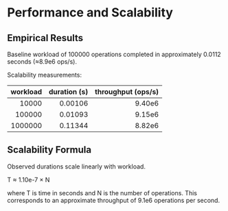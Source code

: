 # Performance and Scalability

## Empirical Results

Baseline workload of 100000 operations completed in approximately 0.0112 seconds (≈8.9e6 ops/s).

Scalability measurements:

| workload | duration (s) | throughput (ops/s) |
|---------:|-------------:|-------------------:|
|   10000  |     0.00106  |      9.40e6        |
|  100000  |     0.01093  |      9.15e6        |
| 1000000  |     0.11344  |      8.82e6        |

## Scalability Formula

Observed durations scale linearly with workload.

T ≈ 1.10e-7 × N

where T is time in seconds and N is the number of operations. This corresponds to an approximate throughput of 9.1e6 operations per second.
